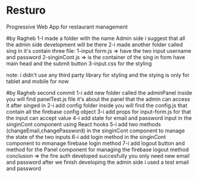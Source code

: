 # Resturo
Progressive Web App for restaurant management


#by Ragheb
1-I made a folder with the name Admin side  i suggest that all the admin side development will be there 
2-i made another folder called sing in it's contain three file: 
   1-input form.js => have the two input username and password
   2-singinCont.js => is the container of the sing in form have main head and the submit button 
   3-input.css for the styling 

   note: i didn't use any third party library for styling and the stying is only for tablet and mobile for now

   #by Ragheb second commit 
   1-i add new folder called the adminPanel inside you will find panelTest.js file
    it's about the panel that the admin can access it after singed in 
   2-i add config folder inside you will find the config.js that contain all the firebase config object 
   3-i add props for input-form.js for that the input can accept value 
   4-i add state for email and password input in the singinCont component using React hooks 
   5-i add two methods (changeEmail,changePassword) in the singinCont component to manage the state of the two inputs
   6-i add login method in the singinCont component to mmanage firebase login method
   7-i add logout button and method for the Panel component for managing the firebase logout method
    conclusion => the fire auth developed succesfully you only need new email and password after we finish developing the admin side i used a test email and password 
